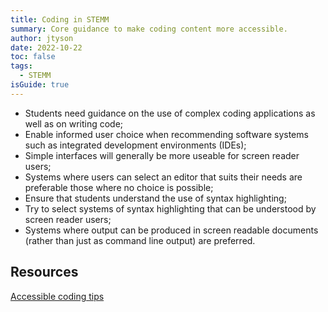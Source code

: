 ```yaml
---
title: Coding in STEMM
summary: Core guidance to make coding content more accessible.
author: jtyson
date: 2022-10-22
toc: false
tags:
  - STEMM
isGuide: true
---
```


- Students need guidance on the use of complex coding applications as well as on writing code;
- Enable informed user choice when recommending software systems such as integrated development environments (IDEs);
- Simple interfaces will generally be more useable for screen reader users;
- Systems where users can select an editor that suits their needs are preferable those where no choice is possible;
- Ensure that students understand the use of syntax highlighting;
- Try to select systems of syntax highlighting that can be understood by screen reader users;
- Systems where output can be produced in screen readable documents (rather than just as command line output) are preferred.

## Resources

[Accessible coding tips](https://bit.ly/accessiblecodingtips)

